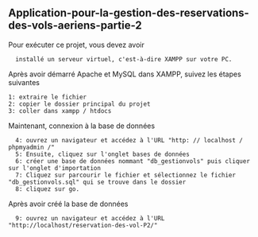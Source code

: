 ## Application-pour-la-gestion-des-reservations-des-vols-aeriens-partie-2

Pour exécuter ce projet, vous devez avoir
```
  installé un serveur virtuel, c'est-à-dire XAMPP sur votre PC.
```

Après avoir démarré Apache et MySQL dans XAMPP, suivez les étapes suivantes

```
1: extraire le fichier
2: copier le dossier principal du projet
3: coller dans xampp / htdocs
```
Maintenant, connexion à la base de données

```
  4: ouvrez un navigateur et accédez à l'URL "http: // localhost / phpmyadmin /"
  5: Ensuite, cliquez sur l'onglet bases de données
  6: créer une base de données nommant "db_gestionvols" puis cliquer sur l'onglet d'importation
  7: Cliquez sur parcourir le fichier et sélectionnez le fichier "db_gestionvols.sql" qui se trouve dans le dossier
  8: cliquez sur go.
 ```
Après avoir créé la base de données

```
  9: ouvrez un navigateur et accédez à l'URL "http://localhost/reservation-des-vol-P2/"
```
